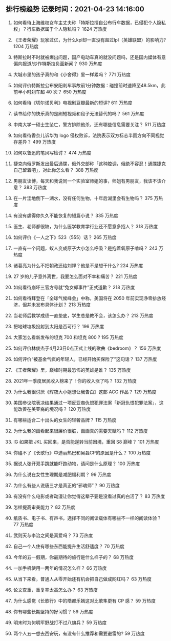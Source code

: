 
## 排行榜趋势 记录时间：2021-04-23 14:16:00
  
  1. 如何看待上海维权女车主丈夫称「特斯拉擅自公布行车数据，已侵犯个人隐私权」？行车数据属于个人隐私吗？ 1624 万热度
    
  2. 《王者荣耀》玩家过亿，为什么kpl却一直没有超过lpl（英雄联盟）的影响力? 1204 万热度
    
  3. 特斯拉时不时就被爆出问题，国产电动车真的就没问题吗，还是国内媒体有意偏向报道/炒作特斯拉负面新闻？ 930 万热度
    
  4. 大城市里的孩子真的和《小舍得》里一样累吗？ 771 万热度
    
  5. 如何评价特斯拉公布安阳刹车事故前1分钟数据：碰撞前时速降至48.5km，此前半小时刹车超 40 次？ 650 万热度
    
  6. 如何看待《切尔诺贝利》电视剧豆瓣最新的短评? 611 万热度
    
  7. 读书给你的快乐真的是刷短视频和段子无法替代的吗？ 561 万热度
    
  8. 中南大学一硕士生坠亡，警方排除他杀，还有哪些信息需要关注？ 511 万热度
    
  9. 如何看待香奈儿诉华为 logo 侵权败诉，法院表示双方标志半圆方向不同视觉存差异？ 499 万热度
    
  10. 如何以鲁迅的笔风写检讨？ 474 万热度
    
  11. 捷克向俄罗斯发出最后通牒，俄外交部称「这种腔调，俄绝不容忍！通牒捷克自己留着吧」，对此你怎么看？ 388 万热度
    
  12. 男朋友读博，每天和我说同一个实验室师姐的事，师姐有男朋友，我该不该介意？ 383 万热度
    
  13. 在一片洼地倒下一湖水，没有任何生物，十年后湖里会有生物吗？ 375 万热度
    
  14. 有没有虐得你久久不能恢复的短篇小说？ 335 万热度
    
  15. 医生、老师都很缺，为什么医学教育学行业还不愿意多招人？ 318 万热度
    
  16. 如何评价《一人之下》523（555）话？ 265 万热度
    
  17. 一直有一个问题，蚁人变成原子大小怎么呼吸？是抱着氧原子啃吗？ 243 万热度
    
  18. 诸葛亮为什么不把朝政还给刘禅？他是不是想干什么? 224 万热度
    
  19. 27 岁的儿子意外离世，我要怎么面对不幸和痛苦？ 221 万热度
    
  20. 如何看待崩坏三官方号就“兔女郎事件”正式道歉？ 218 万热度
    
  21. 如何看待拜登在「全球气候峰会」中称，美国将在 2050 年前实现净零排放经济，但并未发布具体计划？ 213 万热度
    
  22. 当老师后教学成绩一直垫底，学生总是教不会，该怎么办？ 213 万热度
    
  23. 把地球垃圾投射到太阳是否可行？ 196 万热度
    
  24. 大家怎么看新发布的坦克 700 和坦克 800 ? 195 万热度
    
  25. 如何评价林俊杰于4月23日0点正式上线的歌曲《bedroom》？ 156 万热度
    
  26. 如何评价“被基金气疯的年轻人，已经开始买保险了”这句话？ 137 万热度
    
  27. 《王者荣耀》里，巅峰时期最恐怖的英雄是谁？ 135 万热度
    
  28. 2021年一季度居民收入榜来了！你的收入涨了吗？ 132 万热度
    
  29. 为什么我很讨厌《辉夜大小姐想让我告白》这部 ACG 作品？ 129 万热度
    
  30. 美国参议院表决结果通过一项反亚裔仇恨犯罪法案「新冠仇恨犯罪法案」，这能改善在美亚裔的境况吗？ 120 万热度
    
  31. 有哪些适合二十出头的女生的轻奢品牌？ 115 万热度
    
  32. 为什么我的画看起来很廉价很脏，画画真的需要天赋吗？ 112 万热度
    
  33. IG 如果把 JKL 买回来，是否能逆转当前困境，重回 S8 巅峰？ 101 万热度
    
  34. 你磕不了《长歌行》中迪丽热巴和吴磊CP的原因是什么？ 100 万热度
    
  35. 据说人张开双手跳就能吓跑动物，请问是什么原理？ 100 万热度
    
  36. 为什么说在女性生理期是减肥福利期？ 99 万热度
    
  37. 为什么有些人说唐三才是真正的“邪魂师”？ 90 万热度
    
  38. 有没有什么电影或者动漫让你觉得这辈子要是没看过真的白活了？ 83 万热度
    
  39. 怎样提高审美能力？ 82 万热度
    
  40. 纸质书、电子书、有声书，选择不同的阅读载体有哪些不一样的阅读体验？ 77 万热度
    
  41. 武则天与李治之间是真爱吗？ 73 万热度
    
  42. 自己一个人住有哪些东西能提升生活舒适度？ 70 万热度
    
  43. 今年的五一假期，你最期待的旅行是什么样子的？ 68 万热度
    
  44. 一加手机使用一两年的情况怎么样？ 66 万热度
    
  45. 从当下来看，普通人从零开始还有机会把自己做成网红吗？ 63 万热度
    
  46. 论文查重，重复率太高怎么办？ 63 万热度
    
  47. 为什么感觉《长歌行》中的皓都乐嫣这对比歌隼更有 CP 感？ 59 万热度
    
  48. 你有哪些长期坚持的好习惯？ 59 万热度
    
  49. 明末时为何明军野战打不过八旗兵？ 59 万热度
    
  50. 两个人五一想去西安玩，有没有什么推荐和需要避雷的? 59 万热度
    